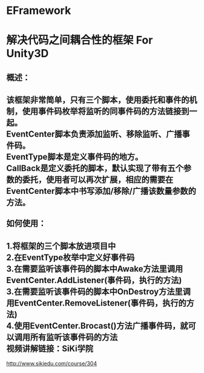 # EFramework
解决代码之间耦合性的框架 For Unity3D  
====  
概述：  
- 
该框架非常简单，只有三个脚本，使用委托和事件的机制，使用事件码枚举将监听的同事件码的方法链接到一起。  
EventCenter脚本负责添加监听、移除监听、广播事件码。  
EventType脚本是定义事件码的地方。  
CallBack是定义委托的脚本，默认实现了带有五个参数的委托，使用者可以再次扩展，相应的需要在EventCenter脚本中书写添加/移除/广播该数量参数的方法。<br>  
如何使用： 
-
1.将框架的三个脚本放进项目中  
2.在EventType枚举中定义好事件码  
3.在需要监听该事件码的脚本中Awake方法里调用EventCenter.AddListener(事件码，执行的方法)  
3.在需要监听该事件码的脚本中OnDestroy方法里调用EventCenter.RemoveListener(事件码，执行的方法)  
4.使用EventCenter.Brocast()方法广播事件码，就可以调用所有监听该事件码的方法  <br>
视频讲解链接：SiKi学院
-
http://www.sikiedu.com/course/304
